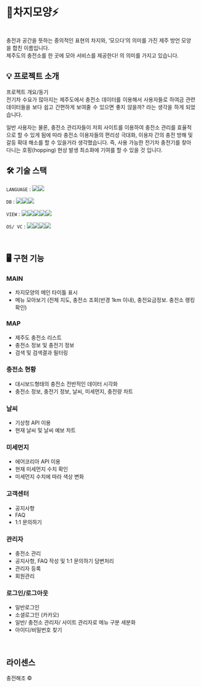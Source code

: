 # 🚗차지모양⚡

<p>
  <br>
 충전과 공간을 뜻하는 중의적인 표현의 차지와, ‘모으다’의 의미를 가진 제주 방언 모양을 합친 이름입니다.<br>
 제주도의 충전소를 한 곳에 모아 서비스를 제공한다! 의 의미를 가지고 있습니다.

  <br>
</p>

## 💡 프로젝트 소개

<p align="justify">
프로젝트 개요/동기
<br>
전기차 수요가 많아지는 제주도에서 충전소 데이터를 이용해서 사용자들로 하여금 
관련 데이터들을 보다 쉽고 간편하게 보여줄 수 있으면 좋지 않을까? 라는 생각을 하게 되었습니다.

일반 사용자는 물론, 충전소 관리자들이 저희 사이트를 이용하여 충전소 관리를 효율적으로 할 수 있게 됨에 따라
충전소 이용자들의 편리성 극대화, 이용자 간의 충전 방해 및 갈등 확대 해소를 할 수 있을거라 생각했습니다.
즉, 사용 가능한 전기차 충전기를 찾아다니는 호핑(hopping) 현상 발생 최소화에 기여를 할 수 있을 것 입니다.
<br>

## 🛠 기술 스택

`LANGUAGE` : <img src="https://img.shields.io/badge/JAVA-007396?style=for-the-badge&logo=java&logoColor=white"><img src="https://img.shields.io/badge/Spring-6DB33F?style=for-the-badge&logo=Spring&logoColor=white">

`DB` : <img src="https://img.shields.io/badge/oracle-F80000?style=for-the-badge&logo=oracle&logoColor=white"><img src="https://img.shields.io/badge/mysql-4479A1?style=for-the-badge&logo=mysql&logoColor=white"><img src="https://img.shields.io/badge/MongoDB-47A248?style=for-the-badge&logo=MongoDB&logoColor=white">

`VIEW` : <img src="https://img.shields.io/badge/javascript-F7DF1E?style=for-the-badge&logo=javascript&logoColor=black"><img src="https://img.shields.io/badge/jquery-0769AD?style=for-the-badge&logo=jquery&logoColor=white"><img src="https://img.shields.io/badge/html-E34F26?style=for-the-badge&logo=html5&logoColor=white"><img src="https://img.shields.io/badge/css-1572B6?style=for-the-badge&logo=css3&logoColor=white"><img src="https://img.shields.io/badge/bootstrap-7952B3?style=for-the-badge&logo=bootstrap&logoColor=white">

`OS/ VC` : <img src="https://img.shields.io/badge/github-181717?style=for-the-badge&logo=github&logoColor=white"><img src="https://img.shields.io/badge/linux-FCC624?style=for-the-badge&logo=linux&logoColor=black"><img src="https://img.shields.io/badge/aws-232F3E?style=for-the-badge&logo=aws&logoColor=white"><img src="https://img.shields.io/badge/apache tomcat-F8DC75?style=for-the-badge&logo=apachetomcat&logoColor=white">

<br>

## 🖥 구현 기능

### MAIN
  - 차지모양의 메인 타이틀 표시
  - 메뉴 모아보기 (전체 지도, 충전소 조회(반경 1km 이내), 충전요금정보. 충전소 랭킹 확인)

### MAP
  - 제주도 충전소 리스트
  - 충전소 정보 및 충전기 정보
  - 검색 및 검색결과 필터링

### 충전소 현황
  - 대시보드형태의 충전소 전반적인 데이터 시각화
  - 충전소 정보, 충전기 정보, 날씨, 미세먼지, 충전량 차트
  
### 날씨
  - 기상청 API 이용
  - 현재 날씨 및 날씨 예보 차트
  
### 미세먼지
  - 에어코리아 API 이용 
  - 현재 미세먼지 수치 확인 
  - 미세먼지 수치에 따라 색상 변화
  
### 고객센터
  - 공지사항
  - FAQ
  - 1:1 문의하기
  
### 관리자
  - 충전소 관리
  - 공지사항, FAQ 작성 및 1:1 문의하기 담변처리
  - 관리자 등록
  - 회원관리
  
### 로그인/로그아웃
  - 일반로그인
  - 소셜로그인 (카카오)
  - 일반/ 충전소 관리자/ 사이트 관리자로 메뉴 구분 세분화
  - 아이디/비밀번호 찾기
  
<br>

## 라이센스

충전해조 &copy; 
